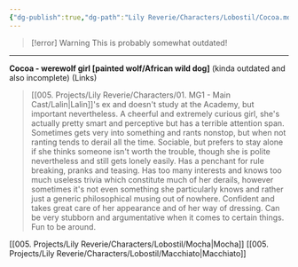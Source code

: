 ```yaml
---
{"dg-publish":true,"dg-path":"Lily Reverie/Characters/Lobostil/Cocoa.md","permalink":"/lily-reverie/characters/lobostil/cocoa/","created":"2024-01-20T04:36:41.255-03:00","updated":"2024-01-20T04:48:02.634-03:00"}
---
```


>[!error] Warning
>This is probably somewhat outdated!

---

**Cocoa - werewolf girl [painted wolf/African wild dog]** (kinda outdated and also incomplete)
(Links)

> [[005. Projects/Lily Reverie/Characters/01. MG1 - Main Cast/Lalin\|Lalin]]'s ex and doesn't study at the Academy, but important nevertheless. A cheerful and extremely curious girl, she's actually pretty smart and perceptive but has a terrible attention span. Sometimes gets very into something and rants nonstop, but when not ranting tends to derail all the time. Sociable, but prefers to stay alone if she thinks someone isn't worth the trouble, though she is polite nevertheless and still gets lonely easily. Has a penchant for rule breaking, pranks and teasing. Has too many interests and knows too much useless trivia which constitute much of her derails, however sometimes it's not even something she particularly knows and rather just a generic philosophical musing out of nowhere. Confident and takes great care of her appearance and of her way of dressing. Can be very stubborn and argumentative when it comes to certain things. Fun to be around.

[[005. Projects/Lily Reverie/Characters/Lobostil/Mocha\|Mocha]]
[[005. Projects/Lily Reverie/Characters/Lobostil/Macchiato\|Macchiato]]